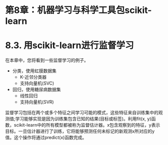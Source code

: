 
# 第8章：机器学习与科学工具包scikit-learn


# 8.3. 用scikit-learn进行监督学习

在本章中，您将看到一些监督学习的例子。

* 分类，使用虹膜数据集
    - K-近邻分类器
    - 支持向量机(SVC)
* 回归，使用糖尿病数据集
    - 线性回归
    - 支持向量机(SVR)

监督学习包括在两个或多个特征之间学习可能的模式，这些特征来自训练集中的观测值;学习能够实现是因为训练集包含已知的结果(目标或标签)。利用fit(x, y)函数，scikit-learn中的所有模型都被称为监督估计器。x包含观察到的特征，y表示目标。一旦估计器进行了训练，它将能够预测任何未标记的新观测x所对应的y值。这个操作将通过predict(x)函数完成。


